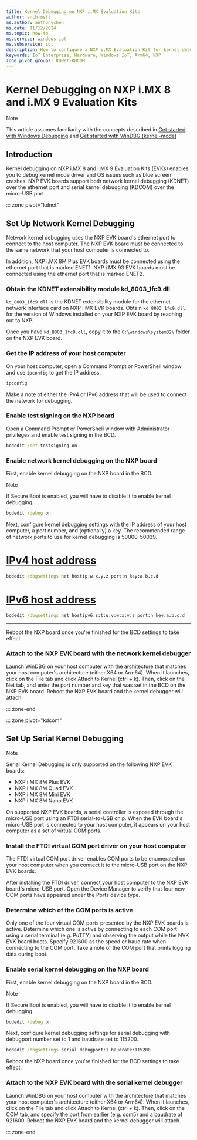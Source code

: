 ```yaml
---
title: Kernel Debugging on NXP i.MX Evaluation Kits
author: anch-msft
ms.author: anthonychen
ms.date: 11/12/2024
ms.topic: how-to
ms.service: windows-iot
ms.subservice: iot
description: How to configure a NXP i.MX Evaluation Kit for kernel debugging
keywords: IoT Enterprise, Hardware, Windows IoT, Arm64, NXP
zone_pivot_groups: KDNet-KDCOM
---
```


# Kernel Debugging on NXP i.MX 8 and i.MX 9 Evaluation Kits

> [!NOTE]
> This article assumes familiarity with the concepts described in [Get started with Windows Debugging](/windows-hardware/drivers/debugger/getting-started-with-windows-debugging) and [Get started with WinDBG (kernel-mode)](/windows-hardware/drivers/debugger/getting-started-with-windbg--kernel-mode-)

## Introduction

Kernel debugging on NXP i.MX 8 and i.MX 9 Evaluation Kits (EVKs) enables you to debug kernel mode driver and OS issues such as blue screen crashes. NXP EVK boards support both network kernel debugging (KDNET) over the ethernet port and serial kernel debugging (KDCOM) over the micro-USB port.

::: zone pivot="kdnet"

## Set Up Network Kernel Debugging

Network kernel debugging uses the NXP EVK board's ethernet port to connect to the host computer. The NXP EVK board must be connected to the same network that your host computer is connected to.

In addition, NXP i.MX 8M Plus EVK boards must be connected using the ethernet port that is marked ENET1. NXP i.MX 93 EVK boards must be connected using the ethernet port that is marked ENET2.

### Obtain the KDNET extensibility module kd_8003_1fc9.dll

```kd_8003_1fc9.dll``` is the KDNET extensibility module for the ethernet network interface card on NXP i.MX EVK boards. Obtain ```kd_8003_1fc9.dll``` for the version of Windows installed on your NXP EVK board by reaching out to NXP. 

Once you have ```kd_8003_1fc9.dll```, copy it to the ```C:\windows\system32\``` folder on the NXP EVK board.

### Get the IP address of your host computer

On your host computer, open a Command Prompt or PowerShell window and use ```ipconfig``` to get the IP address.

```cmd
ipconfig
```

Make a note of either the IPv4 or IPv6 address that will be used to connect the network for debugging.

### Enable test signing on the NXP board

Open a Command Prompt or PowerShell window with Administrator privileges and enable test signing in the BCD.

```cmd
bcdedit /set testsigning on
```

### Enable network kernel debugging on the NXP board

First, enable kernel debugging on the NXP board in the BCD.

> [!NOTE]
> If Secure Boot is enabled, you will have to disable it to enable kernel debugging.

```cmd
bcdedit /debug on
```

Next, configure kernel debugging settings with the IP address of your host computer, a port number, and (optionally) a key. The recommended range of network ports to use for kernel debugging is 50000-50039.

<!--markdownlint-disable-next-line -->
# [IPv4 host address](#tab/IPv4)

```cmd
bcdedit /dbgsettings net hostip:w.x.y.z port:n key:a.b.c.d
```

<!--markdownlint-disable-next-line -->
# [IPv6 host address](#tab/IPv6)

```cmd
bcdedit /dbgsettings net hostipv6:s:t:u:v:w:x:y:z port:n key:a.b.c.d
```

---

Reboot the NXP board once you're finished for the BCD settings to take effect.

### Attach to the NXP EVK board with the network kernel debugger

Launch WinDBG on your host computer with the architecture that matches your host computer's architecture (either X64 or Arm64). When it launches, click on the File tab and click Attach to Kernel (ctrl + k). Then, click on the Net tab, and enter the port number and key that was set in the BCD on the NXP EVK board. Reboot the NXP EVK board and the kernel debugger will attach.

::: zone-end

::: zone pivot="kdcom"

## Set Up Serial Kernel Debugging

> [!NOTE]
> Serial Kernel Debugging is only supported on the following NXP EVK boards:
>
> - NXP i.MX 8M Plus EVK
> - NXP i.MX 8M Quad EVK
> - NXP i.MX 8M Mini EVK
> - NXP i.MX 8M Nano EVK

On supported NXP EVK boards, a serial controller is exposed through the micro-USB port using an FTDI serial-to-USB chip. When the EVK board's micro-USB port is connected to your host computer, it appears on your host computer as a set of virtual COM ports.

### Install the FTDI virtual COM port driver on your host computer

The FTDI virtual COM port driver enables COM ports to be enumerated on your host computer when you connect it to the micro-USB port on the NXP EVK boards.

After installing the FTDI driver, connect your host computer to the NXP EVK board's micro-USB port. Open the Device Manager to verify that four new COM ports have appeared under the Ports device type.

### Determine which of the COM ports is active

Only one of the four virtual COM ports presented by the NXP EVK boards is active. Determine which one is active by connecting to each COM port using a serial terminal (e.g. PuTTY) and observing the output while the NVK EVK board boots. Specify 921600 as the speed or baud rate when connecting to the COM port. Take a note of the COM port that prints logging data during boot.

### Enable serial kernel debugging on the NXP board

First, enable kernel debugging on the NXP board in the BCD.

> [!NOTE] 
> If Secure Boot is enabled, you will have to disable it to enable kernel debugging.

```cmd
bcdedit /debug on
```

Next, configure kernel debugging settings for serial debugging with debugport number set to 1 and baudrate set to 115200.

```cmd
bcdedit /dbgsettings serial debugport:1 baudrate:115200
```

Reboot the NXP board once you're finished for the BCD settings to take effect.

### Attach to the NXP EVK board with the serial kernel debugger

Launch WinDBG on your host computer with the architecture that matches your host computer's architecture (either X64 or Arm64). When it launches, click on the File tab and click Attach to Kernel (ctrl + k). Then, click on the COM tab, and specify the port from earlier (e.g. com5) and a baudrate of 921600. Reboot the NXP EVK board and the kernel debugger will attach.

::: zone-end